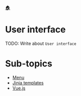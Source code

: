 <!--startTocHeader-->
[🏠](../README.md)
# User interface
<!--endTocHeader-->

TODO: Write about `User interface`

<!--startTocSubTopic-->
# Sub-topics
* [Menu](menu.md)
* [Jinja templates](jinja-templates.md)
* [Vue.js](vue-js.md)
<!--endTocSubTopic-->
